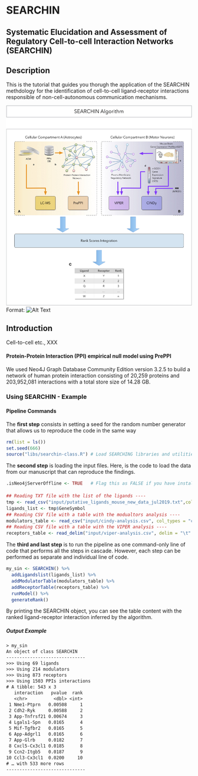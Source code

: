 # SEARCHIN

##  Systematic Elucidation and Assessment of Regulatory Cell-to-cell Interaction Networks (SEARCHIN)

## Description

This is the tutorial that guides you thorugh the application of the SEARCHIN methdology for the identification of cell-to-cell ligand-receptor interactions responsible of non-cell-autonomous communication mechanisms. 



![Searching Schematics](/images/searchin-schematics.jpg)
Format: ![Alt Text](url)

## Introduction

Cell-to-cell etc., XXX

#### Protein-Protein Interaction (PPI) empirical null model using PrePPI

We used Neo4J Graph Database Community Edition version 3.2.5 to build a network of human protein interaction consisting of 20,259 proteins and 203,952,081 interactions with a total store size of 14.28 GB.

### Using SEARCHIN - Example

#### Pipeline Commands

 The **first step** consists in setting a seed for the random number generator that allows us to reproduce the code in the same way 

```R
rm(list = ls())
set.seed(666)
source("libs/searchin-class.R")	# Load SEARCHING libraries and utilities
```

The **second step** is loading the input files. Here, is the code to load the data from our manuscript that can reproduce the findings. 

```R
.isNeo4jServerOffline <- TRUE	# Flag this as FALSE if you have installed the Neo4j server or if you want to run SEARCHIN with your own data: you need the server with the PPI data running

## Reading TXT file with the list of the ligands ----
tmp <- read_csv("input/putative_ligands_mouse_new_data_jul2019.txt",col_types = c("cccccccc"))
ligands_list <- tmp$GeneSymbol
## Reading CSV file with a table with the modualtors analysis ----
modulators_table <- read_csv("input/cindy-analysis.csv", col_types = "ccd")
## Reading CSV file with a table with the VIPER analysis ----
receptors_table <- read_delim("input/viper-analysis.csv", delim = "\t" , col_types = "ccdddd")
```

The **third and last step** is to run the pipeline as one command-only line of code that performs all the steps in cascade. However, each step can be performed as separate and individual line of code.

```R
my_sin <- SEARCHIN() %>% 
  addLigandslist(ligands_list) %>% 
  addModulatorTable(modulators_table) %>% 
  addReceptorTable(receptors_table) %>% 
  runModel() %>%
  generateRank()
```

By printing the SEARCHIN object, you can see the table content with the ranked ligand-receptor interaction inferred by the algorithm.

##### Output Example

```shell
> my_sin
An object of class SEARCHIN 
------------------------------
>>> Using 69 ligands
>>> Using 214 modulators
>>> Using 873 receptors
>>> Using 1503 PPIs interactions
# A tibble: 543 x 3
   interaction   pvalue  rank
   <chr>          <dbl> <int>
 1 Nme1-Ptprn   0.00508     1
 2 Cdh2-Ryk     0.00588     2
 3 App-Tnfrsf21 0.00674     3
 4 Lgals1-Spn   0.0165      4
 5 Mif-Tgfbr2   0.0165      5
 6 App-Adgrl1   0.0165      6
 7 App-Glrb     0.0182      7
 8 Cxcl5-Cx3cl1 0.0185      8
 9 Ccn2-Itgb5   0.0187      9
10 Ccl3-Cx3cl1  0.0200     10
# … with 533 more rows
------------------------------
```

